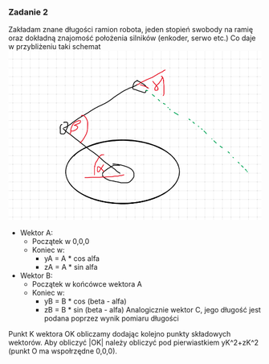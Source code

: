 ### Zadanie 2
Zakładam znane długości ramion robota, jeden stopień swobody na ramię oraz dokładną znajomość położenia silników (enkoder, serwo etc.)
Co daje w przybliżeniu taki schemat
![GitHub Logo](https://github.com/MSlomiany/Linetech_test/blob/master/zadanie2/robot.png)
* Wektor A:
  * Początek w 0,0,0
  * Koniec w:
    * yA = A * cos alfa
    * zA = A * sin alfa
* Wektor B:
  * Początek w końcówce wektora A
  * Koniec w:
    * yB = B * cos (beta - alfa)
    * zB = B * sin (beta - alfa)
Analogicznie wektor C, jego długość jest podana poprzez wynik pomiaru długości

Punkt K wektora OK obliczamy dodając kolejno punkty składowych wektorów.
Aby obliczyć |OK| należy obliczyć pod pierwiastkiem yK^2+zK^2 (punkt O ma wspołrzędne 0,0,0).
